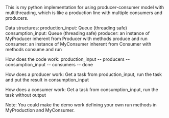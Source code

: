 This is my python implementation for using producer-consumer model with multithreading, which is
like a production line with multiple consumers and producers.

Data structures:
production_input: Queue (threading safe)
consumption_input: Queue (threading safe)
producer: an instance of MyProducer inherent from Producer with methods produce and run
consumer: an instance of MyConsumer inherent from Consumer with methods consume and run

How does the code work:
production_input --  producers -- consumption_input -- consumers -- done

How does a producer work:
Get a task from production_input,
run the task and put the result in consumption_input

How does a consumer work:
Get a task from consumption_input,
run the task without output

Note:
You could make the demo work defining your own run methods in MyProduction and MyConsumer.
